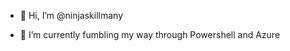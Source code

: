 - 👋 Hi, I’m @ninjaskillmany

- 🌱 I’m currently fumbling my way through Powershell and Azure

<!---
ninjaskillmany/ninjaskillmany is a ✨ special ✨ repository because its `README.md` (this file) appears on your GitHub profile.
You can click the Preview link to take a look at your changes.
--->
